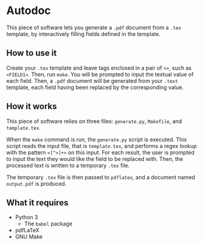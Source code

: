 # Autodoc

This piece of software lets you generate a `.pdf` document from a `.tex` template, by interactively filling fields defined in the template.


## How to use it

Create your `.tex` template and leave tags enclosed in a pair of `<>`, such as `<FIELD1>`.
Then, run `make`.
You will be prompted to input the textual value of each field.
Then, a `.pdf` document will be generated from your `.text` template, each field having been replaced by the corresponding value.


## How it works

This piece of software relies on three files: `generate.py`, `Makefile`, and `template.tex`.

When the `make` command is run, the `generate.py` script is executed.
This script reads the input file, that is `template.tex`, and performs a regex lookup with the pattern `<[^>]+>` on this input.
For each result, the user is prompted to input the text they would like the field to be replaced with.
Then, the processed text is written to a temporary `.tex` file.

The temporary `.tex` file is then passed to `pdflatex`, and a document named `output.pdf` is produced.


## What it requires

- Python 3
    - The `babel` package
- pdfLaTeX
- GNU Make
